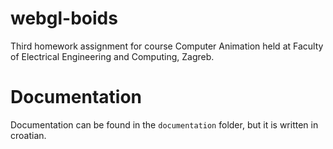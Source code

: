 # webgl-boids
Third homework assignment for course Computer Animation held at Faculty of Electrical Engineering and Computing, Zagreb.

# Documentation
Documentation can be found in the `documentation` folder, but it is written in croatian.